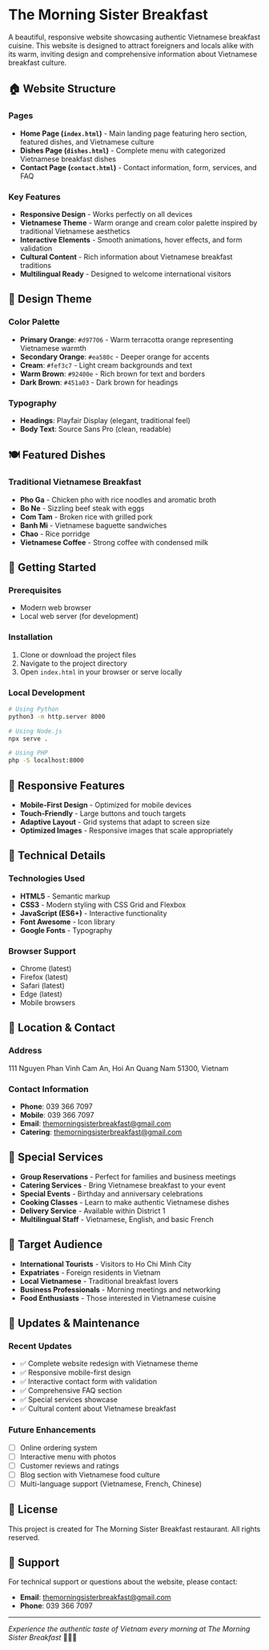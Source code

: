 # The Morning Sister Breakfast

A beautiful, responsive website showcasing authentic Vietnamese breakfast cuisine. This website is designed to attract foreigners and locals alike with its warm, inviting design and comprehensive information about Vietnamese breakfast culture.

## 🏠 Website Structure

### Pages
- **Home Page (`index.html`)** - Main landing page featuring hero section, featured dishes, and Vietnamese culture
- **Dishes Page (`dishes.html`)** - Complete menu with categorized Vietnamese breakfast dishes
- **Contact Page (`contact.html`)** - Contact information, form, services, and FAQ

### Key Features
- **Responsive Design** - Works perfectly on all devices
- **Vietnamese Theme** - Warm orange and cream color palette inspired by traditional Vietnamese aesthetics
- **Interactive Elements** - Smooth animations, hover effects, and form validation
- **Cultural Content** - Rich information about Vietnamese breakfast traditions
- **Multilingual Ready** - Designed to welcome international visitors

## 🎨 Design Theme

### Color Palette
- **Primary Orange**: `#d97706` - Warm terracotta orange representing Vietnamese warmth
- **Secondary Orange**: `#ea580c` - Deeper orange for accents
- **Cream**: `#fef3c7` - Light cream backgrounds and text
- **Warm Brown**: `#92400e` - Rich brown for text and borders
- **Dark Brown**: `#451a03` - Dark brown for headings

### Typography
- **Headings**: Playfair Display (elegant, traditional feel)
- **Body Text**: Source Sans Pro (clean, readable)

## 🍽️ Featured Dishes

### Traditional Vietnamese Breakfast
- **Pho Ga** - Chicken pho with rice noodles and aromatic broth
- **Bo Ne** - Sizzling beef steak with eggs
- **Com Tam** - Broken rice with grilled pork
- **Banh Mi** - Vietnamese baguette sandwiches
- **Chao** - Rice porridge
- **Vietnamese Coffee** - Strong coffee with condensed milk

## 🚀 Getting Started

### Prerequisites
- Modern web browser
- Local web server (for development)

### Installation
1. Clone or download the project files
2. Navigate to the project directory
3. Open `index.html` in your browser or serve locally

### Local Development
```bash
# Using Python
python3 -m http.server 8000

# Using Node.js
npx serve .

# Using PHP
php -S localhost:8000
```

## 📱 Responsive Features

- **Mobile-First Design** - Optimized for mobile devices
- **Touch-Friendly** - Large buttons and touch targets
- **Adaptive Layout** - Grid systems that adapt to screen size
- **Optimized Images** - Responsive images that scale appropriately

## 🔧 Technical Details

### Technologies Used
- **HTML5** - Semantic markup
- **CSS3** - Modern styling with CSS Grid and Flexbox
- **JavaScript (ES6+)** - Interactive functionality
- **Font Awesome** - Icon library
- **Google Fonts** - Typography

### Browser Support
- Chrome (latest)
- Firefox (latest)
- Safari (latest)
- Edge (latest)
- Mobile browsers

## 📍 Location & Contact

### Address
111 Nguyen Phan Vinh
Cam An, Hoi An
Quang Nam 51300, Vietnam

### Contact Information
- **Phone**: 039 366 7097
- **Mobile**: 039 366 7097
- **Email**: themorningsisterbreakfast@gmail.com
- **Catering**: themorningsisterbreakfast@gmail.com

## 🌟 Special Services

- **Group Reservations** - Perfect for families and business meetings
- **Catering Services** - Bring Vietnamese breakfast to your event
- **Special Events** - Birthday and anniversary celebrations
- **Cooking Classes** - Learn to make authentic Vietnamese dishes
- **Delivery Service** - Available within District 1
- **Multilingual Staff** - Vietnamese, English, and basic French

## 🎯 Target Audience

- **International Tourists** - Visitors to Ho Chi Minh City
- **Expatriates** - Foreign residents in Vietnam
- **Local Vietnamese** - Traditional breakfast lovers
- **Business Professionals** - Morning meetings and networking
- **Food Enthusiasts** - Those interested in Vietnamese cuisine

## 🔄 Updates & Maintenance

### Recent Updates
- ✅ Complete website redesign with Vietnamese theme
- ✅ Responsive mobile-first design
- ✅ Interactive contact form with validation
- ✅ Comprehensive FAQ section
- ✅ Special services showcase
- ✅ Cultural content about Vietnamese breakfast

### Future Enhancements
- [ ] Online ordering system
- [ ] Interactive menu with photos
- [ ] Customer reviews and ratings
- [ ] Blog section with Vietnamese food culture
- [ ] Multi-language support (Vietnamese, French, Chinese)

## 📄 License

This project is created for The Morning Sister Breakfast restaurant. All rights reserved.

## 🤝 Support

For technical support or questions about the website, please contact:
- **Email**: themorningsisterbreakfast@gmail.com
- **Phone**: 039 366 7097

---

*Experience the authentic taste of Vietnam every morning at The Morning Sister Breakfast* 🌅🇻🇳
